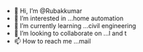- 👋 Hi, I’m @Rubakkumar
- 👀 I’m interested in ...home automation
- 🌱 I’m currently learning ...civil engineering
- 💞️ I’m looking to collaborate on ...l and t
- 📫 How to reach me ...mail


<!---
Rubakkumar/Rubakkumar is a ✨ special ✨ repository because its `README.md` (this file) appears on your GitHub profile.
You can click the Preview link to take a look at your changes.
--->
